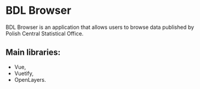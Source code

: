 # BDL Browser
BDL Browser is an application that allows users to browse data published by Polish Central Statistical Office.

## Main libraries:
- Vue,
- Vuetify,
- OpenLayers.
